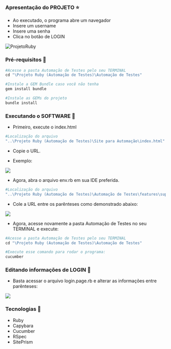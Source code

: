 ### Apresentação do PROJETO ⭐
- Ao executado, o programa abre um navegador
- Insere um username
- Insere uma senha
- Clica no botão de LOGIN

![ProjetoRuby](https://user-images.githubusercontent.com/69735879/156847686-3216e45b-f0ce-45b7-8250-ea7be551581d.gif)



### Pré-requisitos 🚧
```ruby
#Acesse a pasta Automação de Testes pelo seu TERMINAL
cd "\Projeto Ruby (Automação de Testes)\Automação de Testes"

#Instale a GEM Bundle caso você não tenha
gem install bundle

#Instale as GEMs do projeto
bundle install

```


### Executando o SOFTWARE 🚀

- Primeiro, execute o index.html

```ruby
#Localização do arquivo
"..\Projeto Ruby (Automação de Testes)\Site para Automação\index.html"
```

- Copie o URL.

- Exemplo:

<img src="https://media.discordapp.net/attachments/647132376941461504/949429979370913813/unknown.png?width=674&height=35">

- Agora, abra o arquivo env.rb em sua IDE preferida.

```ruby
#Localização do arquivo
"..\Projeto Ruby (Automação de Testes)\Automação de Testes\features\support\env.rb"
```

- Cole a URL entre os parênteses como demonstrado abaixo:

<img src="https://media.discordapp.net/attachments/647132376941461504/949418893166907432/diretorio.png?width=408&height=158">


- Agora, acesse novamente a pasta Automação de Testes no seu TERMINAL e execute:
```ruby
#Acesse a pasta Automação de Testes pelo seu TERMINAL
cd "\Projeto Ruby (Automação de Testes)\Automação de Testes"

#Execute esse comando para rodar o programa:
cucumber
```

### Editando informações de LOGIN 📍

- Basta acessar o arquivo login.page.rb e alterar as informações entre parênteses:
<img src="https://media.discordapp.net/attachments/647132376941461504/949424876110893216/unknown.png?width=552&height=360">

### Tecnologias 🚧

- Ruby
- Capybara
- Cucumber
- RSpec
- SitePrism
